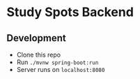 # Study Spots Backend

## Development

- Clone this repo
- Run `./mvnw spring-boot:run`
- Server runs on `localhost:8080`
